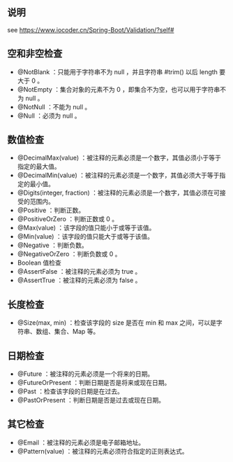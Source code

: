 ## 说明
see https://www.iocoder.cn/Spring-Boot/Validation/?self#

## 空和非空检查

- @NotBlank ：只能用于字符串不为 null ，并且字符串 #trim() 以后 length 要大于 0 。
- @NotEmpty ：集合对象的元素不为 0 ，即集合不为空，也可以用于字符串不为 null 。
- @NotNull ：不能为 null 。
- @Null ：必须为 null 。

## 数值检查
- @DecimalMax(value) ：被注释的元素必须是一个数字，其值必须小于等于指定的最大值。
- @DecimalMin(value) ：被注释的元素必须是一个数字，其值必须大于等于指定的最小值。
- @Digits(integer, fraction) ：被注释的元素必须是一个数字，其值必须在可接受的范围内。
- @Positive ：判断正数。
- @PositiveOrZero ：判断正数或 0 。
- @Max(value) ：该字段的值只能小于或等于该值。
- @Min(value) ：该字段的值只能大于或等于该值。
- @Negative ：判断负数。
- @NegativeOrZero ：判断负数或 0 。
- Boolean 值检查
- @AssertFalse ：被注释的元素必须为 true 。
- @AssertTrue ：被注释的元素必须为 false 。

## 长度检查
- @Size(max, min) ：检查该字段的 size 是否在 min 和 max 之间，可以是字符串、数组、集合、Map 等。

## 日期检查
- @Future ：被注释的元素必须是一个将来的日期。
- @FutureOrPresent ：判断日期是否是将来或现在日期。
- @Past ：检查该字段的日期是在过去。
- @PastOrPresent ：判断日期是否是过去或现在日期。


## 其它检查
- @Email ：被注释的元素必须是电子邮箱地址。
- @Pattern(value) ：被注释的元素必须符合指定的正则表达式。